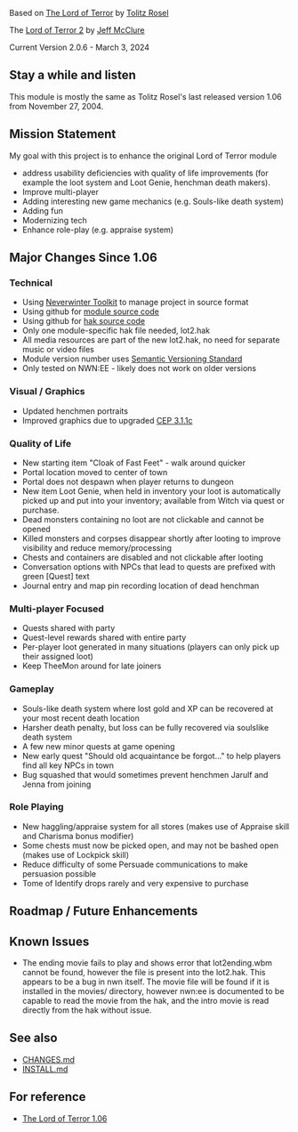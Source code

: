 
Based on [The Lord of Terror](https://neverwintervault.org/project/nwn1/module/lord-terror-diablo-campaign) by [Tolitz Rosel](mailto:tolitzrosel@gmail.com)

The [Lord of Terror 2](https://github.com/jeffmcclure/lot) by [Jeff McClure](mailto:jeffmcclure.github@gmail.com)

Current Version 2.0.6 - March 3, 2024

## Stay a while and listen
This module is mostly the same as Tolitz Rosel's last released version 1.06 from November 27, 2004.

## Mission Statement
My goal with this project is to enhance the original Lord of Terror module
* address usability deficiencies with quality of life improvements (for example the loot system and Loot Genie, henchman death makers).  
* Improve multi-player
* Adding interesting new game mechanics (e.g. Souls-like death system)
* Adding fun
* Modernizing tech
* Enhance role-play (e.g. appraise system)

## Major Changes Since 1.06
### Technical
* Using [Neverwinter Toolkit](https://github.com/jeffmcclure/nwt) to manage project in source format
* Using github for [module source code](https://github.com/jeffmcclure/lot)
* Using github for [hak source code](https://github.com/jeffmcclure/lothak)
* Only one module-specific hak file needed, lot2.hak
* All media resources are part of the new lot2.hak, no need for separate music or video files
* Module version number uses [Semantic Versioning Standard](https://semver.org)
* Only tested on NWN:EE - likely does not work on older versions

### Visual / Graphics
* Updated henchmen portraits
* Improved graphics due to upgraded [CEP 3.1.1c](https://neverwintervault.org/project/nwnee/hakpak/combined/cep-3-community-expansion-pack)

### Quality of Life
* New starting item "Cloak of Fast Feet" - walk around quicker
* Portal location moved to center of town
* Portal does not despawn when player returns to dungeon
* New item Loot Genie, when held in inventory your loot is automatically picked up and put into your inventory;  available from Witch via quest or purchase.
* Dead monsters containing no loot are not clickable and cannot be opened
* Killed monsters and corpses disappear shortly after looting to improve visibility and reduce memory/processing
* Chests and containers are disabled and not clickable after looting
* Conversation options with NPCs that lead to quests are prefixed with green [Quest] text
* Journal entry and map pin recording location of dead henchman

### Multi-player Focused
* Quests shared with party
* Quest-level rewards shared with entire party
* Per-player loot generated in many situations (players can only pick up their assigned loot)
* Keep TheeMon around for late joiners
 
### Gameplay
* Souls-like death system where lost gold and XP can be recovered at your most recent death location
* Harsher death penalty, but loss can be fully recovered via soulslike death system
* A few new minor quests at game opening
* New early quest "Should old acquaintance be forgot..." to help players find all key NPCs in town
* Bug squashed that would sometimes prevent henchmen Jarulf and Jenna from joining
 
### Role Playing
* New haggling/appraise system for all stores (makes use of Appraise skill and Charisma bonus modifier)
* Some chests must now be picked open, and may not be bashed open (makes use of Lockpick skill)
* Reduce difficulty of some Persuade communications to make persuasion possible
* Tome of Identify drops rarely and very expensive to purchase

## Roadmap / Future Enhancements

## Known Issues
* The ending movie fails to play and shows error that lot2ending.wbm cannot be found, however the file is present into the lot2.hak.  This appears to be a bug in nwn itself.   The movie file will be found if it is installed in the movies/ directory, however nwn:ee is documented to be capable to read the movie from the hak, and the intro movie is read directly from the hak without issue.
 
## See also
* [CHANGES.md](https://github.com/jeffmcclure/lot/blob/master/CHANGES.md)
* [INSTALL.md](https://github.com/jeffmcclure/lot/blob/master/INSTALL.md)

## For reference
* [The Lord of Terror 1.06](https://neverwintervault.org/project/nwn1/module/lord-terror-diablo-campaign)
